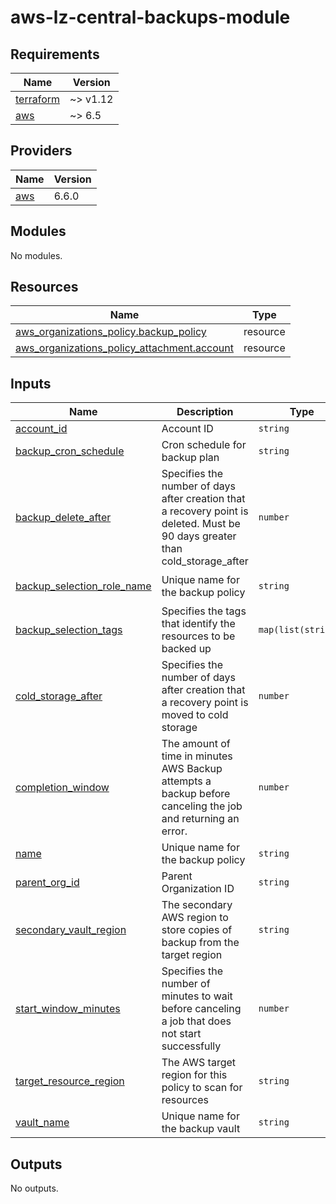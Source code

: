 # aws-lz-central-backups-module

<!-- BEGIN_TF_DOCS -->
## Requirements

| Name | Version |
|------|---------|
| <a name="requirement_terraform"></a> [terraform](#requirement\_terraform) | ~> v1.12 |
| <a name="requirement_aws"></a> [aws](#requirement\_aws) | ~> 6.5 |

## Providers

| Name | Version |
|------|---------|
| <a name="provider_aws"></a> [aws](#provider\_aws) | 6.6.0 |

## Modules

No modules.

## Resources

| Name | Type |
|------|------|
| [aws_organizations_policy.backup_policy](https://registry.terraform.io/providers/hashicorp/aws/latest/docs/resources/organizations_policy) | resource |
| [aws_organizations_policy_attachment.account](https://registry.terraform.io/providers/hashicorp/aws/latest/docs/resources/organizations_policy_attachment) | resource |

## Inputs

| Name | Description | Type | Default | Required |
|------|-------------|------|---------|:--------:|
| <a name="input_account_id"></a> [account\_id](#input\_account\_id) | Account ID | `string` | n/a | yes |
| <a name="input_backup_cron_schedule"></a> [backup\_cron\_schedule](#input\_backup\_cron\_schedule) | Cron schedule for backup plan | `string` | n/a | yes |
| <a name="input_backup_delete_after"></a> [backup\_delete\_after](#input\_backup\_delete\_after) | Specifies the number of days after creation that a recovery point is deleted. Must be 90 days greater than cold\_storage\_after | `number` | `270` | no |
| <a name="input_backup_selection_role_name"></a> [backup\_selection\_role\_name](#input\_backup\_selection\_role\_name) | Unique name for the backup policy | `string` | `"backup-selection-role"` | no |
| <a name="input_backup_selection_tags"></a> [backup\_selection\_tags](#input\_backup\_selection\_tags) | Specifies the tags that identify the resources to be backed up | `map(list(string))` | n/a | yes |
| <a name="input_cold_storage_after"></a> [cold\_storage\_after](#input\_cold\_storage\_after) | Specifies the number of days after creation that a recovery point is moved to cold storage | `number` | `90` | no |
| <a name="input_completion_window"></a> [completion\_window](#input\_completion\_window) | The amount of time in minutes AWS Backup attempts a backup before canceling the job and returning an error. | `number` | `360` | no |
| <a name="input_name"></a> [name](#input\_name) | Unique name for the backup policy | `string` | n/a | yes |
| <a name="input_parent_org_id"></a> [parent\_org\_id](#input\_parent\_org\_id) | Parent Organization ID | `string` | n/a | yes |
| <a name="input_secondary_vault_region"></a> [secondary\_vault\_region](#input\_secondary\_vault\_region) | The secondary AWS region to store copies of backup from the target region | `string` | n/a | yes |
| <a name="input_start_window_minutes"></a> [start\_window\_minutes](#input\_start\_window\_minutes) | Specifies the number of minutes to wait before canceling a job that does not start successfully | `number` | `60` | no |
| <a name="input_target_resource_region"></a> [target\_resource\_region](#input\_target\_resource\_region) | The AWS target region for this policy to scan for resources | `string` | n/a | yes |
| <a name="input_vault_name"></a> [vault\_name](#input\_vault\_name) | Unique name for the backup vault | `string` | n/a | yes |

## Outputs

No outputs.
<!-- END_TF_DOCS -->

